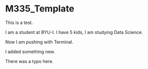 # M335_Template

This is a test. 

I am a student at BYU-I.  I have 5 kids, I am studying Data Science.

Now I am pushing with Terminal.

I added something new.  

There was a typo here.